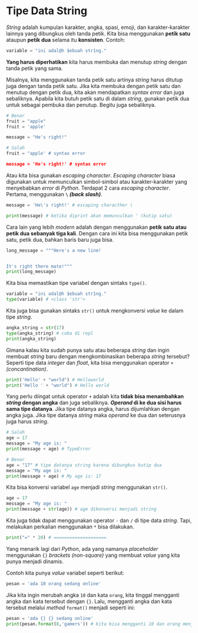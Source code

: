 # Tipe Data String

*String* adalah kumpulan karakter, angka, spasi, emoji, dan karakter-karakter lainnya yang dibungkus oleh tanda petik. Kita bisa menggunakan **petik satu** ataupun **petik dua** selama itu **konsisten**. Contoh:

```Python
variable = "ini adal@h $ebuah str1ng."
```

**Yang harus diperhatikan** kita harus membuka dan menutup *string* dengan tanda petik yang sama.

Misalnya, kita menggunakan tanda petik satu artinya *string* harus ditutup juga dengan tanda petik satu. Jika kita membuka dengan petik satu dan menutup dengan petik dua, kita akan mendapatkan *syntax error* dan juga sebaliknya. Apabila kita butuh petik satu di dalam *string*, gunakan petik dua untuk sebagai pembuka dan penutup. Begitu juga sebaliknya.

```Python
# Benar
fruit = "apple"
fruit = 'apple'

message = "He's right!"

# Salah
fruit = "apple' # syntax error

message = 'He's right!' # syntax error
```

Atau kita bisa gunakan *escaping character*. *Escaping character* biasa digunakan untuk memunculkan simbol-simbol atau karakter-karakter yang menyebabkan *error* di *Python*. Terdapat 2 cara *escaping character*. Pertama, menggunakan **`\` *(back slash)***.

```Python
message = 'He\'s right!' # escaping characther \

print(message) # ketika diprint akan memunculkan ' (kutip satu)
```

Cara lain yang lebih *modern* adalah dengan menggunakan **petik satu atau petik dua sebanyak tiga kali**. Dengan cara ini kita bisa menggunakan petik satu, petik dua, bahkan baris baru juga bisa.

```Python
long_message = """Here's a new line!


It's right there mate!"""
print(long_message)
```

Kita bisa memastikan tipe variabel dengan sintaks `type()`.

```Python
variable = "ini adal@h $ebuah str1ng."
type(variable) # <class 'str'>
```

Kita juga bisa gunakan sintaks `str()` untuk mengkonversi *value* ke dalam tipe *string*.

```Python
angka_string = str(17)
type(angka_string) # coba di repl
print(angka_string)
```

Gimana kalau kita sudah punya satu atau beberapa *string* dan ingin membuat *string* baru dengan mengkombinasikan beberapa *string* tersebut? Seperti tipe data *integer* dan *float*, kita bisa menggunakan operator `+` *(concantination)*.

```Python
print('Hello' + "world") # Helloworld
print('Hello ' + "world") # Hello world
```

Yang perlu diingat untuk operator `+` adalah kita **tidak bisa menambahkan *string* dengan angka** dan juga sebaliknya. ***Operand* di ke dua sisi harus sama tipe datanya**. Jika tipe datanya angka, harus dijumlahkan dengan angka juga. Jika tipe datanya *string* maka *operand* ke dua dan seterusnya juga harus *string*.

```Python
# Salah
age = 17
message = "My age is: "
print(message + age) # TypeError

# Benar
age = "17" # tipe datanya string karena dibungkus kutip dua
message = "My age is: "
print(message + age) # My age is: 17
```

Kita bisa konversi variabel `age` menjadi *string* menggunakan `str()`.

```Python
age = 17
message = "My age is: "
print(message + str(age)) # age dikonversi menjadi string
```

Kita juga tidak dapat menggunakan operator `-` dan `/` di tipe data *string*. Tapi, melakukan perkalian menggunakan `*` bisa dilakukan.

```Python
print("=" * 20) # ====================
```

Yang menarik lagi dari *Python*, ada yang namanya *placeholder* menggunakan `{}` *brackets (non-square)* yang membuat *value* yang kita punya menjadi dinamis.

Contoh kita punya *value* variabel seperti berikut:

```Python
pesan = 'ada 10 orang sedang online'
```

Jika kita ingin merubah angka `10` dan kata `orang`, kita tinggal mengganti angka dan kata tersebut dengan `{}`. Lalu, mengganti angka dan kata tersebut melalui *method* `format()` menjadi seperti ini:

```Python
pesan = 'ada {} {} sedang online'
print(pesan.format(8,'gamers')) # kita bisa mengganti 10 dan orang menjadi 8 dan gamers
```
